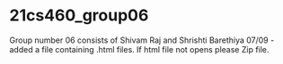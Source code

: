 # 21cs460_group06
Group number 06 consists of Shivam Raj and Shrishti Barethiya
07/09  -added a file containing .html files. If html file not opens please Zip file.
